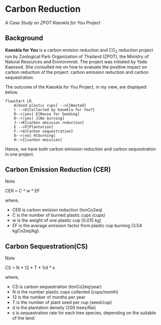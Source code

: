 # Carbon Reduction
_A Case Study on ZPOT Kaeokla for You Project_

## Background
__Kaeokla for You__ is a carbon emision reduction and CO<sub>2</sub> reduction project run by Zoological Park Organization of Thailand (ZPOT), the Ministry of Natural Resources and Environmnet. The project was initiated by Yada Kaeosod. She consulted me on how to evaluate the positive impact on carbon reduction of the project: carbon emission reduction and carbon sequestration.

The outcome of the Kaeokla for You Project, in my view, are displayed below.

```mermaid
flowchart LR
    A[Used plastic cups] -->C[Wasted]
    C -->D{Collected by Kaoekla for You?}
    D-->|yes| E[Reuse for Seeding]
    D-->|yes| J[No burning]
    J-->K[carbon emission reduction]
    E -->F[Plantation]
    F-->G[Carbon sequestration]
    D-->|no| H[burning]
    H-->I[carbon emission]
```
Hence, we have both carbon emission reduction and carbon sequestration in one project.

## Carbon Emission Reduction (CER)
> [!NOTE]
> CER = C * w * EF 

where,
- CER is carbon emision reduction (tonCo2eq)
- C is the number of burned plastic cups (cups)
- w is the weight of one plastic cup (0.015 kg) 
- EF is the average emission factor from plastic cup burning (3.54 kgCo2eq/kg).

## Carbon Sequestration(CS)
> [!NOTE]
> CS = N * 12 * T * 1/d * s 

where,
- CS is carbon sequestration (tonCo2eq/year)
- N is the number plastic cups collected (cups/month)
- 12 is the number of months per year
- T is the number of plant seed per cup (seed/cup) 
- d is the plantation density (200 trees/Rai)
- s is sequestration rate for each tree species, depending on the suitable of the land:
  
